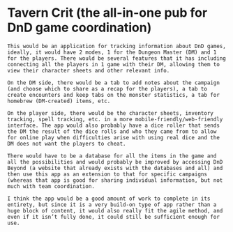 # Tavern Crit (the all-in-one pub for DnD game coordination)
  
	This would be an application for tracking information about DnD games, ideally, it would have 2 modes, 1 for the Dungeon Master (DM) and 1 for the players. There would be several features that it has including connecting all the players in 1 game with their DM, allowing them to view their character sheets and other relevant info.
  
	On the DM side, there would be a tab to add notes about the campaign (and choose which to share as a recap for the players), a tab to create encounters and keep tabs on the monster statistics, a tab for homebrew (DM-created) items, etc.
  
	On the player side, there would be the character sheets, inventory tracking, spell tracking, etc. in a more mobile-friendly/web-friendly interface. The app would also probably have a dice roller that sends the DM the result of the dice rolls and who they came from to allow for online play when difficulties arise with using real dice and the DM does not want the players to cheat.

	There would have to be a database for all the items in the game and all the possibilities and would probably be improved by accessing DnD Beyond (a website that already exists with the databases and all) and then use this app as an extension to that for specific campaigns (whereas that app is good for sharing individual information, but not much with team coordination.
	
	I think the app would be a good amount of work to complete in its entirety, but since it is a very build-on type of app rather than a huge block of content, it would also really fit the agile method, and even if it isn’t fully done, it could still be sufficient enough for use.

